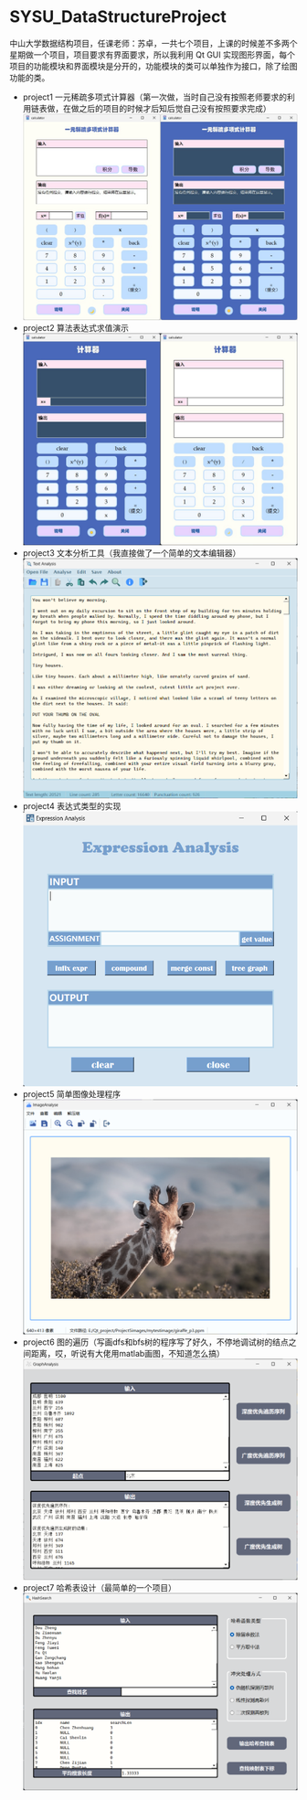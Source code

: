 # SYSU_DataStructureProject
中山大学数据结构项目，任课老师：苏卓，一共七个项目，上课的时候差不多两个星期做一个项目，项目要求有界面要求，所以我利用 Qt GUI 实现图形界面，每个项目的功能模块和界面模块是分开的，功能模块的类可以单独作为接口，除了绘图功能的类。
* project1 一元稀疏多项式计算器（第一次做，当时自己没有按照老师要求的利用链表做，在做之后的项目的时候才后知后觉自己没有按照要求完成）
  ![project1](project1/image.png)
* project2 算法表达式求值演示
  ![project2](project2/image.png)
* project3 文本分析工具（我直接做了一个简单的文本编辑器）
  ![project3](project3/image.png)
* project4 表达式类型的实现
  ![project4](project4/image.png)
* project5 简单图像处理程序
  ![project5](project5/image.png)
* project6 图的遍历（写画dfs和bfs树的程序写了好久，不停地调试树的结点之间距离，哎，听说有大佬用matlab画图，不知道怎么搞）
  ![project6](project6/image.png)
* project7 哈希表设计（最简单的一个项目）
  ![project7](project7/image.png)
